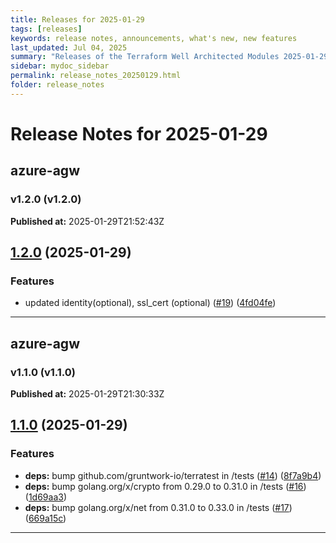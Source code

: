 ```yaml
---
title: Releases for 2025-01-29
tags: [releases]
keywords: release notes, announcements, what's new, new features
last_updated: Jul 04, 2025
summary: "Releases of the Terraform Well Architected Modules 2025-01-29"
sidebar: mydoc_sidebar
permalink: release_notes_20250129.html
folder: release_notes
---
```


# Release Notes for 2025-01-29

## azure-agw
### v1.2.0 (v1.2.0)
**Published at:** 2025-01-29T21:52:43Z

## [1.2.0](https://github.com/CloudNationHQ/terraform-azure-agw/compare/v1.1.0...v1.2.0) (2025-01-29)


### Features

* updated identity(optional), ssl_cert (optional) ([#19](https://github.com/CloudNationHQ/terraform-azure-agw/issues/19)) ([4fd04fe](https://github.com/CloudNationHQ/terraform-azure-agw/commit/4fd04feb767777cfee2f1df2aed4377c41bc34e1))

---

## azure-agw
### v1.1.0 (v1.1.0)
**Published at:** 2025-01-29T21:30:33Z

## [1.1.0](https://github.com/CloudNationHQ/terraform-azure-agw/compare/v1.0.0...v1.1.0) (2025-01-29)


### Features

* **deps:** bump github.com/gruntwork-io/terratest in /tests ([#14](https://github.com/CloudNationHQ/terraform-azure-agw/issues/14)) ([8f7a9b4](https://github.com/CloudNationHQ/terraform-azure-agw/commit/8f7a9b43174db1478bc22aeb63a3b064c78bc0ea))
* **deps:** bump golang.org/x/crypto from 0.29.0 to 0.31.0 in /tests ([#16](https://github.com/CloudNationHQ/terraform-azure-agw/issues/16)) ([1d69aa3](https://github.com/CloudNationHQ/terraform-azure-agw/commit/1d69aa3fddf4ce64b3cf965f22d0d5fb5c5cf100))
* **deps:** bump golang.org/x/net from 0.31.0 to 0.33.0 in /tests ([#17](https://github.com/CloudNationHQ/terraform-azure-agw/issues/17)) ([669a15c](https://github.com/CloudNationHQ/terraform-azure-agw/commit/669a15c141a4e2dac768bf7cd0f9d0e4e76d3fb7))

---

